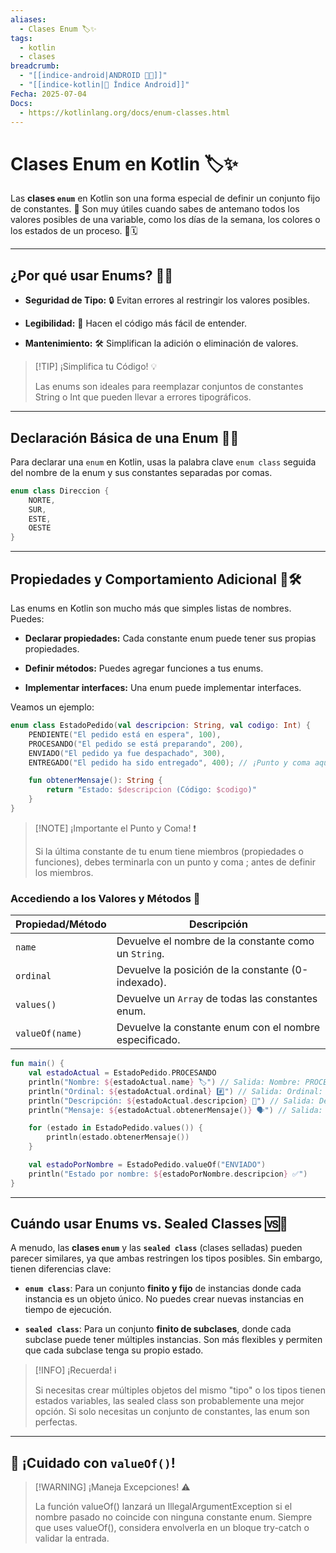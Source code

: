 ```yaml
---
aliases:
  - Clases Enum 🏷️✨
tags:
  - kotlin
  - clases
breadcrumb:
  - "[[indice-android|ANDROID 🤖🔗]]"
  - "[[indice-kotlin|📱 Índice Android]]"
Fecha: 2025-07-04
Docs:
  - https://kotlinlang.org/docs/enum-classes.html
---
```

# Clases Enum en Kotlin 🏷️✨

Las **clases `enum`** en Kotlin son una forma especial de definir un conjunto fijo de constantes. 🚀 Son muy útiles cuando sabes de antemano todos los valores posibles de una variable, como los días de la semana, los colores o los estados de un proceso. 🎨🗓️

---

## ¿Por qué usar Enums? 🤔💡

- **Seguridad de Tipo:** 🔒 Evitan errores al restringir los valores posibles.
    
- **Legibilidad:** 📖 Hacen el código más fácil de entender.
    
- **Mantenimiento:** 🛠️ Simplifican la adición o eliminación de valores.
    

> [!TIP] ¡Simplifica tu Código! 💡
> 
> Las enums son ideales para reemplazar conjuntos de constantes String o Int que pueden llevar a errores tipográficos.

---

## Declaración Básica de una Enum 📜✨

Para declarar una `enum` en Kotlin, usas la palabra clave `enum class` seguida del nombre de la enum y sus constantes separadas por comas.

```kotlin
enum class Direccion {
    NORTE,
    SUR,
    ESTE,
    OESTE
}
```

---

## Propiedades y Comportamiento Adicional 🌟🛠️

Las enums en Kotlin son mucho más que simples listas de nombres. Puedes:

- **Declarar propiedades:** Cada constante enum puede tener sus propias propiedades.
    
- **Definir métodos:** Puedes agregar funciones a tus enums.
    
- **Implementar interfaces:** Una enum puede implementar interfaces.
    

Veamos un ejemplo:

```kotlin
enum class EstadoPedido(val descripcion: String, val codigo: Int) {
    PENDIENTE("El pedido está en espera", 100),
    PROCESANDO("El pedido se está preparando", 200),
    ENVIADO("El pedido ya fue despachado", 300),
    ENTREGADO("El pedido ha sido entregado", 400); // ¡Punto y coma aquí!

    fun obtenerMensaje(): String {
        return "Estado: $descripcion (Código: $codigo)"
    }
}
```

> [!NOTE] ¡Importante el Punto y Coma! ❗
> 
> Si la última constante de tu enum tiene miembros (propiedades o funciones), debes terminarla con un punto y coma ; antes de definir los miembros.

### Accediendo a los Valores y Métodos 🎯

|Propiedad/Método|Descripción|
|---|---|
|`name`|Devuelve el nombre de la constante como un `String`.|
|`ordinal`|Devuelve la posición de la constante (0-indexado).|
|`values()`|Devuelve un `Array` de todas las constantes enum.|
|`valueOf(name)`|Devuelve la constante enum con el nombre especificado.|

```kotlin
fun main() {
    val estadoActual = EstadoPedido.PROCESANDO
    println("Nombre: ${estadoActual.name} 🏷️") // Salida: Nombre: PROCESANDO
    println("Ordinal: ${estadoActual.ordinal} #️⃣") // Salida: Ordinal: 1
    println("Descripción: ${estadoActual.descripcion} 📝") // Salida: Descripción: El pedido se está preparando
    println("Mensaje: ${estadoActual.obtenerMensaje()} 🗣️") // Salida: Mensaje: Estado: El pedido se está preparando (Código: 200)

    for (estado in EstadoPedido.values()) {
        println(estado.obtenerMensaje())
    }

    val estadoPorNombre = EstadoPedido.valueOf("ENVIADO")
    println("Estado por nombre: ${estadoPorNombre.descripcion} ✅")
}
```

---

## Cuándo usar Enums vs. Sealed Classes 🆚🧐

A menudo, las **clases `enum`** y las **`sealed class`** (clases selladas) pueden parecer similares, ya que ambas restringen los tipos posibles. Sin embargo, tienen diferencias clave:

- **`enum class`**: Para un conjunto **finito y fijo** de instancias donde cada instancia es un objeto único. No puedes crear nuevas instancias en tiempo de ejecución.
    
- **`sealed class`**: Para un conjunto **finito de subclases**, donde cada subclase puede tener múltiples instancias. Son más flexibles y permiten que cada subclase tenga su propio estado.
    

> [!INFO] ¡Recuerda! ℹ️
> 
> Si necesitas crear múltiples objetos del mismo "tipo" o los tipos tienen estados variables, las sealed class son probablemente una mejor opción. Si solo necesitas un conjunto de constantes, las enum son perfectas.

---

## 🛑 ¡Cuidado con `valueOf()`!

> [!WARNING] ¡Maneja Excepciones! ⚠️
> 
> La función valueOf() lanzará un IllegalArgumentException si el nombre pasado no coincide con ninguna constante enum. Siempre que uses valueOf(), considera envolverla en un bloque try-catch o validar la entrada.
